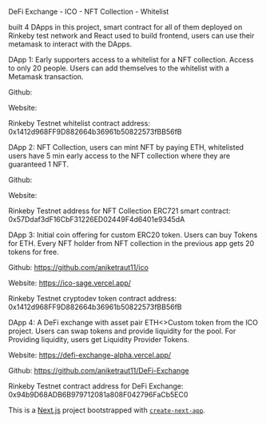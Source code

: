 DeFi Exchange - ICO - NFT Collection - Whitelist

built 4 DApps in this project, smart contract for all of them deployed on Rinkeby test network and React used to build frontend, users can use their metamask to interact with the DApps.

DApp 1: Early supporters access to a whitelist for a NFT collection. Access to only 20 people. Users can add themselves to the whitelist with a Metamask transaction.

Github:

Website: 

Rinkeby Testnet whitelist contract address: 0x1412d968FF9D882664b36961b50822573fBB56fB


DApp 2: NFT Collection, users can mint NFT by paying ETH, whitelisted users have 5 min early access to the NFT collection where they are guaranteed 1 NFT.

Github:

Website:

Rinkeby Testnet address for NFT Collection ERC721 smart contract: 0x57Ddaf3dF16CbF31226ED02449F4d6401e9345dA

DApp 3: Initial coin offering for custom ERC20 token. Users can buy Tokens for ETH. Every NFT holder from NFT collection in the previous app gets 20 tokens for free.

Github: https://github.com/aniketraut11/ico

Website: https://ico-sage.vercel.app/

Rinkeby Testnet cryptodev token contract address: 0x1412d968FF9D882664b36961b50822573fBB56fB

DApp 4: A DeFi exchange with asset pair ETH<>Custom token from the ICO project. Users can swap tokens and provide liquidity for the pool. For Providing liquidity, users get Liquidity Provider Tokens.

Website: https://defi-exchange-alpha.vercel.app/

Github: https://github.com/aniketraut11/DeFi-Exchange

Rinkeby Testnet contract address for DeFi Exchange: 0x94b9D68ADB6B979712081a808F042796FaCb5EC0




This is a [Next.js](https://nextjs.org/) project bootstrapped with [`create-next-app`](https://github.com/vercel/next.js/tree/canary/packages/create-next-app).


